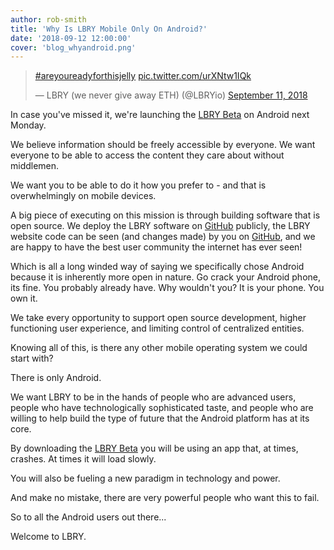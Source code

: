 ```yaml
---
author: rob-smith
title: 'Why Is LBRY Mobile Only On Android?'
date: '2018-09-12 12:00:00'
cover: 'blog_whyandroid.png'
---
```


<blockquote class="twitter-tweet" data-lang="en"><p lang="und" dir="ltr"><a href="https://twitter.com/hashtag/areyoureadyforthisjelly?src=hash&amp;ref_src=twsrc%5Etfw">#areyoureadyforthisjelly</a> <a href="https://t.co/urXNtw1IQk">pic.twitter.com/urXNtw1IQk</a></p>&mdash; LBRY (we never give away ETH) (@LBRYio) <a href="https://twitter.com/LBRYio/status/1039532032781635586?ref_src=twsrc%5Etfw">September 11, 2018</a></blockquote>
<script async src="https://platform.twitter.com/widgets.js" charset="utf-8"></script>

In case you've missed it, we're launching the [LBRY Beta](https://lbry.io/get?auto=1) on Android next Monday.

We believe information should be freely accessible by everyone. We want everyone to be able to access the content they care about without middlemen.

We want you to be able to do it how you prefer to - and that is overwhelmingly on mobile devices.

A big piece of executing on this mission is through building software that is open source. We deploy the LBRY software on [GitHub](https://github.com/lbryio) publicly, the LBRY website code can be seen (and changes made) by you on [GitHub](https://github.com/lbryio/lbry.io), and we are happy to have the best user community the internet has ever seen!

Which is all a long winded way of saying we specifically chose Android because it is inherently more open in nature. Go crack your Android phone, its fine. You probably already have. Why wouldn't you? It is your phone. You own it.

We take every opportunity to support open source development, higher functioning user experience, and limiting control of centralized entities.

Knowing all of this, is there any other mobile operating system we could start with?

There is only Android.

We want LBRY to be in the hands of people who are advanced users, people who have technologically sophisticated taste, and people who are willing to help build the type of future that the Android platform has at its core.

By downloading the [LBRY Beta](https://lbry.io/get?auto=1) you will be using an app that, at times, crashes. At times it will load slowly.

You will also be fueling a new paradigm in technology and power.

And make no mistake, there are very powerful people who want this to fail.

So to all the Android users out there...

Welcome to LBRY.
